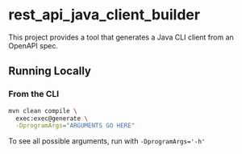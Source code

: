 # rest_api_java_client_builder

This project provides a tool that generates a Java CLI client from an OpenAPI spec.

## Running Locally

### From the CLI

```bash
mvn clean compile \
  exec:exec@generate \
  -DprogramArgs="ARGUMENTS GO HERE"
```

To see all possible arguments, run with `-DprogramArgs='-h'`